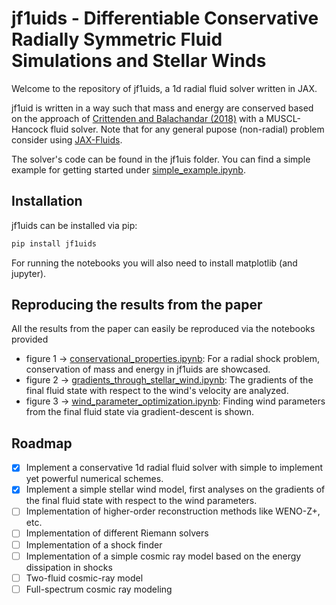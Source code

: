 # jf1uids - Differentiable Conservative Radially Symmetric Fluid Simulations and Stellar Winds

Welcome to the repository of jf1uids, a 1d radial fluid solver written in JAX.

jf1uid is written in a way such that mass and energy are conserved based on the approach of [Crittenden and Balachandar (2018)](https://doi.org/10.1007/s00193-017-0784-y) with a MUSCL-Hancock fluid solver. Note that for any general pupose (non-radial) problem consider using [JAX-Fluids](https://github.com/tumaer/JAXFLUIDS).

The solver's code can be found in the jf1uis folder. You can find a simple example for getting
started under [simple_example.ipynb](simple_example.ipynb).

## Installation
jf1uids can be installed via pip:

```bash
pip install jf1uids
```

For running the notebooks you will also need to install matplotlib (and jupyter).

## Reproducing the results from the paper

All the results from the paper can easily be reproduced via the notebooks provided

- figure 1 &rarr; [conservational_properties.ipynb](notebooks/conservational_properties.ipynb): For a radial shock problem, conservation of mass and energy in jf1uids are showcased.
- figure 2 &rarr; [gradients_through_stellar_wind.ipynb](notebooks/gradients_through_stellar_wind.ipynb): The gradients of the final fluid state with respect to the wind's velocity are analyzed.
- figure 3 &rarr; [wind_parameter_optimization.ipynb](notebooks/wind_parameter_optimization.ipynb): Finding wind parameters from the final fluid state via
gradient-descent is shown.

## Roadmap

- [x] Implement a conservative 1d radial fluid solver with simple to implement yet powerful numerical schemes.
- [x] Implement a simple stellar wind model, first analyses on the gradients of the final fluid state with respect to the wind parameters.
- [ ] Implementation of higher-order reconstruction methods like WENO-Z+, etc. 
- [ ] Implementation of different Riemann solvers
- [ ] Implementation of a shock finder
- [ ] Implementation of a simple cosmic ray model based on the energy dissipation in shocks
- [ ] Two-fluid cosmic-ray model
- [ ] Full-spectrum cosmic ray modeling

